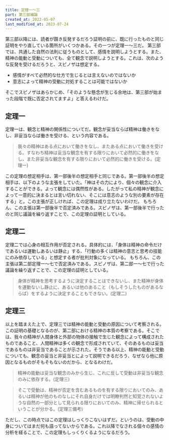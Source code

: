 ```yaml
---
title: 定理一～三
part: 第三部補論
created_at: 2022-05-07
last_modified_at: 2023-07-24
---
```


第三部以降には、読者が躓き反発するだろう証明の前に、既に行ったものと同じ証明をやり直している箇所がいくつかある。その一つが定理一～三だ。
第三部では、共通した自然の法則に従うものとして、感情を説明しようとする。また、精神の能動と受動についても、全て観念で説明しようとする。これは、次のような反発を受けるだろうと、スピノザは想定する。

- 感情がすべて必然的な仕方で生じるとは言えないのではないか
- 意志によって精神の受動に対処することは可能ではないか

そこでスピノザはあらかじめ、「そのような懸念が生じる余地は、第三部が始まった段階で既に否定されてますよ」と答えるわけだ。

## 定理一

定理一は、観念と精神の関係性についてだ。観念が妥当ならば精神は働きをなし、非妥当ならば働きを受ける、という内容である。

>我々の精神はある点において働きをなし、またある点において働きを受ける。すなわち精神は妥当な観念を有する限りにおいて必然的に働きをなし、また非妥当な観念を有する限りにおいて必然的に働きを受ける。(定理一)

この定理の想定相手は、第一部後半の想定相手と同じである。第一部後半の想定相手は、以下のような主張をしていた。「神はその力により、個々の観念に介入することができる。よって観念には偶然性がある。したがって私の精神が観念によって一意的に決まるとは言い切れない、そこには意志のような別の要素が存在する」と。この主張が正しければ、この定理は成り立たないわけだ。
もちろん、この主張は第一部後半で否定済みである。スピノザは、第一部後半で行ったのと同じ議論を繰り返すことで、この定理の証明としている。

## 定理二

定理二では心身の相互作用が否定される。具体的には、「身体は精神の命令だけであるいは運動しあるいは静止」する、「行動の多くは精神の意志と思考の技能にのみ依存している」と想定する者が批判対象になっている。
もちろん、この主張は第二部定理一～七で否定済みである。スピノザは、第二部一～七で行った議論を繰り返すことで、この定理の証明としている。

>身体が精神を思考するように決定することはできないし、また精神が身体を運動ないし静止に、あるいは他のあること（もしそうしたものがあるならば）をするように決定することもできない。(定理二)

## 定理三

以上を踏まえた上で、定理三では精神の能動と受動の原因について考察される。
この証明の基礎となるのが、第二部における精神の本質の考察である。そこでは、我々の精神が人間身体と外部の物体の接触で生じた観念によって構成されたものであること、人間精神は多くの観念で形成されていて、そのあるものは妥当であるものは非妥当であることが示された。そうである以上、精神の能動と受動についても、観念の妥当と非妥当とによって説明できるだろう、なぜなら他に原因となるものがそもそもないのだから、となるわけだ。

>精神の能動は妥当な観念のみから生じ、これに反して受動は非妥当な観念のみに依存する。(定理三)

>そこで受動は、精神が否定を含むあるものを有する限りにおいてのみ、あるいは精神が他のものなしにそれ自身だけでは明瞭判然と知覚されないような自然の一部分として見られる限りにおいてのみ、精神に帰せられるということが分かる。(定理三備考)

ただし、この時点ではこの定理はしっくりこないはずだ。というのは、受動の中身についてはまだ何も語ってないからである。これ以降でなされる個々の感情の分析を経ることで、この定理もしっくりくるようになるだろう。
